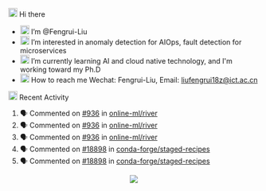 <img src="https://media.giphy.com/media/hvRJCLFzcasrR4ia7z/giphy.gif" width="18" height="18"> Hi there

- <img src="https://media.giphy.com/media/L05Su3yKJczBwt4vai/giphy.gif" width="18" height="18"> I’m @Fengrui-Liu
- <img src="https://media.giphy.com/media/jRGqHB6RC5Nh7ZJLDb/giphy.gif" width="18" height="18"> I’m interested in anomaly detection for AIOps, fault detection for microservices
- <img src="https://media.giphy.com/media/QssGEmpkyEOhBCb7e1/giphy.gif" width="18" height="18"> I’m currently learning AI and cloud native technology, and I'm working toward my Ph.D
- <img src="https://media.giphy.com/media/iPRtIf0OlGlSnNfV7W/giphy.gif" width="18" height="18"> How to reach me Wechat: Fengrui-Liu, Email: liufengrui18z@ict.ac.cn

<img src="https://media.giphy.com/media/wzeS5qCu28sSmP3bBh/giphy.gif" width="18" height="18"> Recent Activity
 
<!--START_SECTION:activity-->
1. 🗣 Commented on [#936](https://github.com/online-ml/river/issues/936) in [online-ml/river](https://github.com/online-ml/river)
2. 🗣 Commented on [#936](https://github.com/online-ml/river/issues/936) in [online-ml/river](https://github.com/online-ml/river)
3. 🗣 Commented on [#936](https://github.com/online-ml/river/issues/936) in [online-ml/river](https://github.com/online-ml/river)
4. 🗣 Commented on [#18898](https://github.com/conda-forge/staged-recipes/issues/18898) in [conda-forge/staged-recipes](https://github.com/conda-forge/staged-recipes)
5. 🗣 Commented on [#18898](https://github.com/conda-forge/staged-recipes/issues/18898) in [conda-forge/staged-recipes](https://github.com/conda-forge/staged-recipes)
<!--END_SECTION:activity-->

<p align="center"> <img src="https://github-readme-stats.vercel.app/api?username=Fengrui-Liu&show_icons=true"  />
